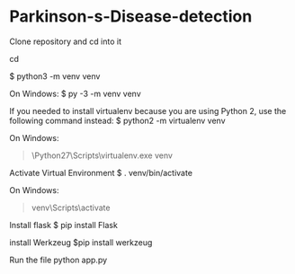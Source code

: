 # Parkinson-s-Disease-detection
Clone repository and cd into it

cd <clone directory>
  
$ python3 -m venv venv

On Windows:
$ py -3 -m venv venv

If you needed to install virtualenv because you are using Python 2, use the following command instead:
$ python2 -m virtualenv venv

On Windows:
> \Python27\Scripts\virtualenv.exe venv

Activate Virtual Environment
$ . venv/bin/activate

On Windows:
> venv\Scripts\activate

Install flask 
$ pip install Flask

install Werkzeug
$pip install werkzeug

Run the file
python app.py
